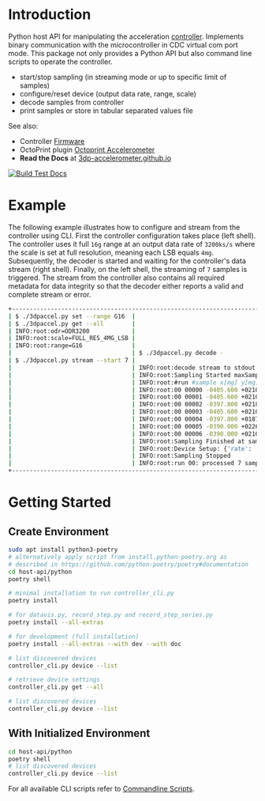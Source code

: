 Introduction
============

Python host API for manipulating the acceleration [controller](https://github.com/3dp-accelerometer/controller/).
Implements binary communication with the microcontroller in CDC virtual com port mode.
This package not only provides a Python API but also command line scripts to operate the controller.

- start/stop sampling (in streaming mode or up to specific limit of samples)
- configure/reset device (output data rate, range, scale)
- decode samples from controller
- print samples or store in tabular separated values file

See also:

- Controller [Firmware](https://github.com/3dp-accelerometer/controller)
- OctoPrint plugin [Octoprint Accelerometer](https://github.com/3dp-accelerometer/octoprint-accelerometer)
- **Read the Docs** at [3dp-accelerometer.github.io](https://3dp-accelerometer.github.io/py3dpaxxel/)

[![Build Test Docs](https://github.com/3dp-accelerometer/py3dpaxxel/actions/workflows/pack-builddocs.yaml/badge.svg)](https://github.com/3dp-accelerometer/py3dpaxxel/actions/workflows/pack-builddocs.yaml)

Example
=======

The following example illustrates how to configure and stream from the controller using CLI.
First the controller configuration takes place (left shell).
The controller uses it full `16g` range at an output data rate of `3200ks/s` where the scale is set at full resolution, meaning each LSB equals `4mg`.
Subsequently, the decoder is started and waiting for the controller's data stream (right shell).
Finally, on the left shell, the streaming of `7` samples is triggered.
The stream from the controller also contains all required metadata for data integrity so that the decoder either reports a valid and complete stream or error.

```bash
+----------------------------------------------------------------------------------------------------------------------------+
| $ ./3dpaccel.py set --range G16  |                                                                                         |
| $ ./3dpaccel.py get --all        |                                                                                         |
| INFO:root:odr=ODR3200            |                                                                                         |
| INFO:root:scale=FULL_RES_4MG_LSB |                                                                                         |
| INFO:root:range=G16              |                                                                                         |
|                                  | $ ./3dpaccel.py decode -                                                                |
| $ ./3dpaccel.py stream --start 7 |                                                                                         |
|                                  | INFO:root:decode stream to stdout                                                       |
|                                  | INFO:root:Sampling Started maxSamples=7                                                 |
|                                  | INFO:root:#run #sample x[mg] y[mg] z[mg]                                                |
|                                  | INFO:root:00 00000 -0405.600 +0210.600 -1006.200                                        |
|                                  | INFO:root:00 00001 -0405.600 +0210.600 -1029.600                                        |
|                                  | INFO:root:00 00002 -0397.800 +0218.400 -1021.800                                        |
|                                  | INFO:root:00 00003 -0405.600 +0210.600 -1014.000                                        |
|                                  | INFO:root:00 00004 -0397.800 +0187.200 -1014.000                                        |
|                                  | INFO:root:00 00005 -0390.000 +0226.200 -1021.800                                        |
|                                  | INFO:root:00 00006 -0390.000 +0210.600 -1021.800- WIP: many features not working yet    |
|                                  | INFO:root:Sampling Finished at sample 7                                                 |
|                                  | INFO:root:Device Setup: {'rate': 'ODR3200', 'range': 'G4', 'scale': 'FULL_RES_4MG_LSB'} |
|                                  | INFO:root:Sampling Stopped                                                              |
|                                  | INFO:root:run 00: processed 7 samples in 0.010278 s (3158.1 samples/s; 227383.7 baud)   |
+----------------------------------------------------------------------------------------------------------------------------+
```

Getting Started
===============

Create Environment
------------------

```bash
sudo apt install python3-poetry
# alternatively apply script from install.python-poetry.org as 
# described in https://github.com/python-poetry/poetry#documentation
cd host-api/python
poetry shell

# minimal installation to run controller_cli.py
poetry install

# for datavis.py, record_step.py and record_step_series.py  
poetry install --all-extras

# for development (full installation)
poetry install --all-extras --with dev --with doc

# list discovered devices
controller_cli.py device --list

# retrieve device settings
controller_cli.py get --all

# list discovered devices
controller_cli.py device --list
```

With Initialized Environment
----------------------------

```bash
cd host-api/python
poetry shell
# list discovered devices
controller_cli.py device --list
```

For all available CLI scripts refer to [Commandline Scripts](https://3dp-accelerometer.github.io/py3dpaxxel/index.html).
